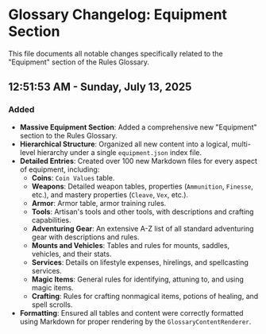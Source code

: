 # Glossary Changelog: Equipment Section

This file documents all notable changes specifically related to the "Equipment" section of the Rules Glossary.

## 12:51:53 AM - Sunday, July 13, 2025
### Added
*   **Massive Equipment Section**: Added a comprehensive new "Equipment" section to the Rules Glossary.
*   **Hierarchical Structure**: Organized all new content into a logical, multi-level hierarchy under a single `equipment.json` index file.
*   **Detailed Entries**: Created over 100 new Markdown files for every aspect of equipment, including:
    *   **Coins**: `Coin Values` table.
    *   **Weapons**: Detailed weapon tables, properties (`Ammunition`, `Finesse`, etc.), and mastery properties (`Cleave`, `Vex`, etc.).
    *   **Armor**: Armor table, armor training rules.
    *   **Tools**: Artisan's tools and other tools, with descriptions and crafting capabilities.
    *   **Adventuring Gear**: An extensive A-Z list of all standard adventuring gear with descriptions and rules.
    *   **Mounts and Vehicles**: Tables and rules for mounts, saddles, vehicles, and their stats.
    *   **Services**: Details on lifestyle expenses, hirelings, and spellcasting services.
    *   **Magic Items**: General rules for identifying, attuning to, and using magic items.
    *   **Crafting**: Rules for crafting nonmagical items, potions of healing, and spell scrolls.
*   **Formatting**: Ensured all tables and content were correctly formatted using Markdown for proper rendering by the `GlossaryContentRenderer`.